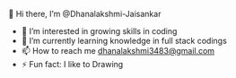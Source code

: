  👋 Hi there, I’m @Dhanalakshmi-Jaisankar
- 👀 I’m interested in growing skills in coding
- 🌱 I’m currently learning knowledge in full stack codings
- 📫 How to reach me dhanalakshmi3483@gmail.com
- ⚡ Fun fact: I like to Drawing

<!---
Dhanalakshmi-Jaisankar/Dhanalakshmi-Jaisankar is a ✨ special ✨ repository because its `README.md` (this file) appears on your GitHub profile.
You can click the Preview link to take a look at your changes.
--->
